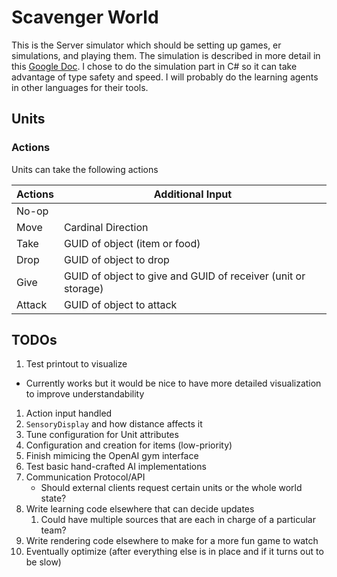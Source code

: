 # Scavenger World
This is the Server simulator which should be setting up games, er simulations, 
and playing them.  The simulation is described in more detail in this [Google Doc](https://docs.google.com/document/d/14XEu3WsUuBcH3lxiHeGoCCMesSdKM1msx8qH6TlIveY/edit?usp=sharing).
I chose to do the simulation part in C# so it can take advantage of type safety and speed.
I will probably do the learning agents in other languages for their tools.


## Units

### Actions

Units can take the following actions

| Actions | Additional Input                                              |
|---------|---------------------------------------------------------------|
| No-op   |                                                               |
| Move    | Cardinal Direction                                            |
| Take    | GUID of object (item or food)                                 |
| Drop    | GUID of object to drop                                        |
| Give    | GUID of object to give and GUID of receiver (unit or storage) |
| Attack  | GUID of object to attack                                      |

## TODOs

1. Test printout to visualize
  * Currently works but it would be nice to have more detailed visualization to improve understandability
1. Action input handled
1. `SensoryDisplay` and how distance affects it
1. Tune configuration for Unit attributes
1. Configuration and creation for items (low-priority)
1. Finish mimicing the OpenAI gym interface
1. Test basic hand-crafted AI implementations
1. Communication Protocol/API
	* Should external clients request certain units or the whole world state?
1. Write learning code elsewhere that can decide updates
	1. Could have multiple sources that are each in charge of a particular team?
1. Write rendering code elsewhere to make for a more fun game to watch
1. Eventually optimize (after everything else is in place and if it turns out to be slow)